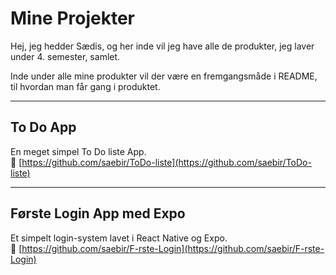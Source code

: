 # Mine Projekter

Hej, jeg hedder Sædis, og her inde vil jeg have alle de produkter, jeg laver under 4. semester, samlet.

Inde under alle mine produkter vil der være en fremgangsmåde i README, til hvordan man får gang i produktet. 

---

##  To Do App  
En meget simpel To Do liste App.  
🔗 [https://github.com/saebir/ToDo-liste](https://github.com/saebir/ToDo-liste)

---

##  Første Login App med Expo  
Et simpelt login-system lavet i React Native og Expo.  
🔗 [https://github.com/saebir/F-rste-Login](https://github.com/saebir/F-rste-Login)
